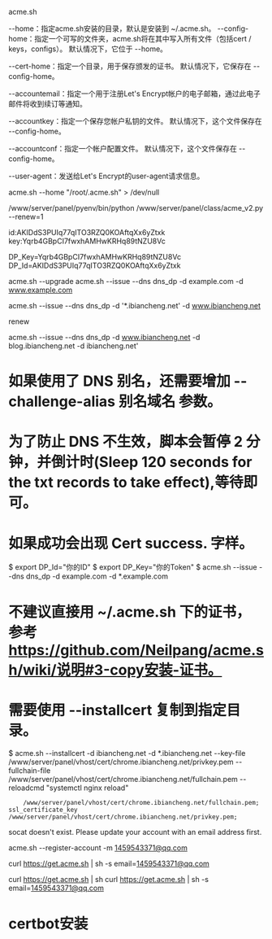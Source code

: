 
acme.sh



--home：指定acme.sh安装的目录，默认是安装到 ~/.acme.sh。
--config-home：指定一个可写的文件夹，acme.sh将在其中写入所有文件（包括cert / keys，configs）。 默认情况下，它位于 --home。

--cert-home：指定一个目录，用于保存颁发的证书。 默认情况下，它保存在 --config-home。

--accountemail：指定一个用于注册Let's Encrypt帐户的电子邮箱，通过此电子邮件将收到续订等通知。

--accountkey：指定一个保存您帐户私钥的文件。 默认情况下，这个文件保存在 --config-home。

--accountconf：指定一个帐户配置文件。 默认情况下，这个文件保存在 --config-home。

--user-agent：发送给Let's Encrypt的user-agent请求信息。


acme.sh --home "/root/.acme.sh" > /dev/null


/www/server/panel/pyenv/bin/python /www/server/panel/class/acme_v2.py --renew=1


id:AKIDdS3PUIq77qITO3RZQ0KOAftqXx6yZtxk
key:Yqrb4GBpCI7fwxhAMHwKRHq89tNZU8Vc

DP_Key=Yqrb4GBpCI7fwxhAMHwKRHq89tNZU8Vc
DP_Id=AKIDdS3PUIq77qITO3RZQ0KOAftqXx6yZtxk



acme.sh --upgrade
acme.sh --issue --dns dns_dp -d example.com -d www.example.com

acme.sh --issue --dns dns_dp -d '*.ibiancheng.net' -d www.ibiancheng.net

renew


acme.sh   --issue   --dns dns_dp   -d www.ibiancheng.net -d blog.ibiancheng.net -d ibiancheng.net'


# 如果使用了 DNS 别名，还需要增加 --challenge-alias 别名域名 参数。
# 为了防止 DNS 不生效，脚本会暂停 2 分钟，并倒计时(Sleep 120 seconds for the txt records to take effect),等待即可。
# 如果成功会出现 Cert success. 字样。

$ export DP_Id="你的ID"
$ export DP_Key="你的Token"
$ acme.sh --issue --dns dns_dp -d example.com -d *.example.com

# 不建议直接用 ~/.acme.sh 下的证书，参考 https://github.com/Neilpang/acme.sh/wiki/说明#3-copy安装-证书。
# 需要使用 --installcert 复制到指定目录。

$ acme.sh --installcert -d  ibiancheng.net -d *.ibiancheng.net --key-file /www/server/panel/vhost/cert/chrome.ibiancheng.net/privkey.pem --fullchain-file /www/server/panel/vhost/cert/chrome.ibiancheng.net/fullchain.pem --reloadcmd  "systemctl nginx reload"
		
		
		/www/server/panel/vhost/cert/chrome.ibiancheng.net/fullchain.pem;
    ssl_certificate_key    /www/server/panel/vhost/cert/chrome.ibiancheng.net/privkey.pem;
socat doesn't exist.
Please update your account with an email address first.


acme.sh --register-account -m 1459543371@qq.com


curl  https://get.acme.sh | sh -s email=1459543371@qq.com

curl https://get.acme.sh | sh
curl  https://get.acme.sh | sh -s email=1459543371@qq.com





# certbot安装


